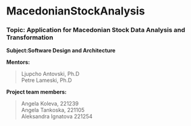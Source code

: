 # MacedonianStockAnalysis
### **Topic**: Application for Macedonian Stock Data Analysis and Transformation
**Subject:Software Design and Architecture**

**Mentors:**
> Ljupcho Antovski, Ph.D  
> Petre Lameski, Ph.D

**Project team members:**
> Angela Koleva, 221239     
> Angela Tankoska, 221105  
> Aleksandra Ignatova 221254
